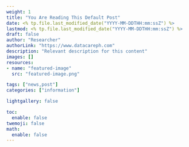 ```yaml
---
weight: 1
title: "You Are Reading This Default Post"
date: <% tp.file.last_modified_date("YYYY-MM-DDTHH:mm:ssZ") %>
lastmod: <% tp.file.last_modified_date("YYYY-MM-DDTHH:mm:ssZ") %>
draft: false
author: "Researcher"
authorLink: "https://www.datacareph.com"
description: "Relevant description for this content"
images: []
resources:
- name: "featured-image"
  src: "featured-image.png"

tags: ["news,post"]
categories: ["information"]

lightgallery: false

toc:
  enable: false
twemoji: false
math:
  enable: false
---
```

